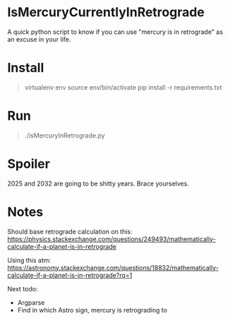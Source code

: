# IsMercuryCurrentlyInRetrograde
A quick python script to know if you can use "mercury is in retrograde" as an excuse in your life.

# Install
> virtualenv env
> source env/bin/activate
> pip install -r requirements.txt

# Run
> ./isMercuryInRetrograde.py

# Spoiler
2025 and 2032 are going to be shitty years. Brace yourselves.

# Notes
Should base retrograde calculation on this:
https://physics.stackexchange.com/questions/249493/mathematically-calculate-if-a-planet-is-in-retrograde

Using this atm:
https://astronomy.stackexchange.com/questions/18832/mathematically-calculate-if-a-planet-is-in-retrograde?rq=1

Next todo:
- Argparse
- Find in which Astro sign, mercury is retrograding to
